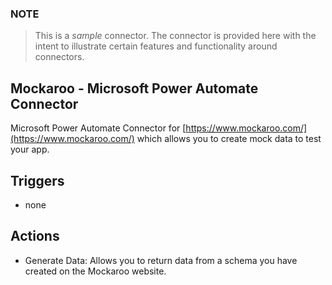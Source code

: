 ### NOTE
> This is a *sample* connector.  The connector is provided here with the intent to illustrate certain features and functionality around connectors.

## Mockaroo - Microsoft Power Automate Connector
Microsoft Power Automate Connector for [https://www.mockaroo.com/](https://www.mockaroo.com/) which allows you to create mock data to test your app.

## Triggers

* none

## Actions

* Generate Data: Allows you to return data from a schema you have created on the Mockaroo website.